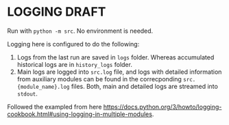 # LOGGING DRAFT

Run with `python -m src`. No environment is needed.

Logging here is configured to do the following:

1. Logs from the last run are saved in `logs` folder. Whereas accumulated historical logs are in `history_logs` folder.
2. Main logs are logged into `src.log` file, and logs with detailed information from auxiliary modules can be found in the correcponding `src.{module_name}.log` files. Both, main and detailed logs are streamed into `stdout`.


Followed the exampled from here https://docs.python.org/3/howto/logging-cookbook.html#using-logging-in-multiple-modules.   